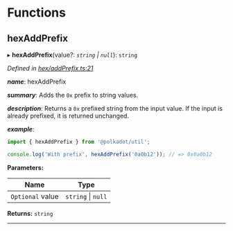 

# Functions

<a id="hexaddprefix"></a>

##  hexAddPrefix

▸ **hexAddPrefix**(value?: *`string` \| `null`*): `string`

*Defined in [hex/addPrefix.ts:21](https://github.com/polkadot-js/common/blob/9d4c36d/packages/util/src/hex/addPrefix.ts#L21)*

*__name__*: hexAddPrefix

*__summary__*: Adds the `0x` prefix to string values.

*__description__*: Returns a `0x` prefixed string from the input value. If the input is already prefixed, it is returned unchanged.

*__example__*:   

```javascript
import { hexAddPrefix } from '@polkadot/util';

console.log('With prefix', hexAddPrefix('0a0b12')); // => 0x0a0b12
```

**Parameters:**

| Name | Type |
| ------ | ------ |
| `Optional` value | `string` \| `null` |

**Returns:** `string`

___

